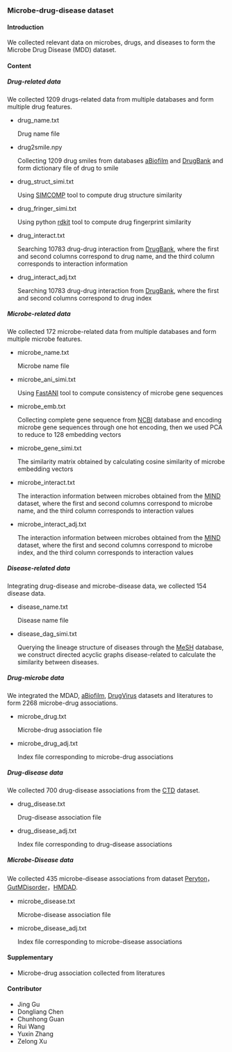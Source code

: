 ### Microbe-drug-disease dataset 

#### Introduction

We collected relevant data on microbes, drugs, and diseases to form the Microbe Drug Disease (MDD) dataset. 

#### Content

##### Drug-related data

We collected 1209 drugs-related data from multiple databases and form multiple drug features.

* drug_name.txt

  Drug name file

* drug2smile.npy

  Collecting 1209 drug smiles from databases [aBiofilm](https://bioinfo.imtech.res.in/manojk/abiofilm/index.php) and [DrugBank](https://go.drugbank.com/) and form dictionary file of drug to smile

* drug_struct_simi.txt

  Using [SIMCOMP](https://www.genome.jp/tools/simcomp/) tool to compute drug structure similarity

* drug_fringer_simi.txt

  Using python [rdkit](https://www.rdkit.org/docs/GettingStartedInPython.html) tool to compute drug fingerprint similarity

* drug_interact.txt

  Searching 10783 drug-drug interaction from [DrugBank](https://go.drugbank.com/), where the first and second columns correspond to drug name, and the third column corresponds to interaction information

* drug_interact_adj.txt

  Searching 10783 drug-drug interaction from [DrugBank](https://go.drugbank.com/), where the first and second columns correspond to drug index

##### Microbe-related data

We collected 172 microbe-related data from multiple databases and form multiple microbe features.

* microbe_name.txt

  Microbe name file

* microbe_ani_simi.txt

  Using [FastANI](https://github.com/ParBLiSS/FastANI) tool to compute consistency of microbe gene sequences

* microbe_emb.txt

  Collecting complete gene sequence from  [NCBI](https://www.ncbi.nlm.nih.gov/datasets/genome/) database and encoding microbe gene sequences through one hot encoding, then we used PCA to reduce to 128 embedding vectors

* microbe_gene_simi.txt

  The similarity matrix obtained by calculating cosine similarity of microbe embedding vectors

* microbe_interact.txt

  The interaction information between microbes obtained from the [MIND](https://visant-new.bu.edu/mind/mind_home.html#) dataset, where the first and second columns correspond to microbe name, and the third column corresponds to interaction values

* microbe_interact_adj.txt

  The interaction information between microbes obtained from the [MIND](https://visant-new.bu.edu/mind/mind_home.html#) dataset, where the first and second columns correspond to microbe index, and the third column corresponds to interaction values

##### Disease-related data

Integrating drug-disease and  microbe-disease data, we collected 154 disease data.

* disease_name.txt

  Disease name file

* disease_dag_simi.txt

  Querying the lineage structure of diseases through the [MeSH](https://id.nlm.nih.gov/mesh/) database, we construct directed acyclic graphs disease-related to calculate the similarity between diseases.

##### Drug-microbe data

We integrated the MDAD, [aBiofilm](https://bioinfo.imtech.res.in/manojk/abiofilm/index.php), [DrugVirus](https://www.drugvirus.info/) datasets and literatures to form 2268 microbe-drug associations.

* microbe_drug.txt

  Microbe-drug association file

* microbe_drug_adj.txt

  Index file corresponding to microbe-drug associations

##### Drug-disease data

We collected 700 drug-disease associations from the [CTD](https://ctdbase.org/) dataset.

* drug_disease.txt

  Drug-disease association file

* drug_disease_adj.txt

  Index file corresponding to drug-disease associations

##### Microbe-Disease data

We collected 435 microbe-disease associations from dataset [Peryton](https://dianalab.e-ce.uth.gr/peryton/#/associations)，[GutMDisorder](http://bio-annotation.cn/gutMDisorder/)，[HMDAD](https://www.cuilab.cn/hmdad).

* microbe_disease.txt

  Microbe-disease association file

* microbe_disease_adj.txt

  Index file corresponding to microbe-disease associations

#### Supplementary

* Microbe-drug association collected from literatures
  

#### Contributor

* Jing Gu
* Dongliang Chen
* Chunhong Guan
* Rui Wang
* Yuxin Zhang
* Zelong Xu

